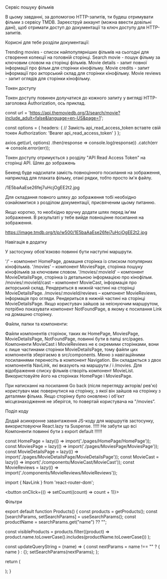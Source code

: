 Сервіс пошуку фільмів



В цьому завданні, за допомогою HTTP-запитів, ти будеш отримувати фільми з сервісу TMDB. Зареєструй аккаунт (можна ввести довільні дані), щоб отримати доступ до документації та ключ доступу для HTTP-запитів.

Корисні для тебе розділи документації:

Trending movies - список найпопулярніших фільмів на сьогодні для створення колекції на головній сторінці.
Search movie - пошук фільму за ключовим словом на сторінці фільмів.
Movie details - запит повної інформації про фільм для сторінки кінофільму.
Movie credits - запит інформації про акторський склад для сторінки кінофільму.
Movie reviews - запит оглядів для сторінки кінофільму.



Токен доступу

Токен доступу повинен долучатися до кожного запиту у вигляді HTTP-заголовка Authorization, ось приклад.


const url = 'https://api.themoviedb.org/3/search/movie?include_adult=false&language=en-US&page=1';

const options = {
  headers: {
	// Замість api_read_access_token вставте свій токен
    Authorization: 'Bearer api_read_access_token'
  }
};

axios.get(url, options)
  .then(response => console.log(response))
  .catch(err => console.error(err));



Токен доступу отримується з розділу "API Read Access Token" на сторінці API.
Шлях до зображень


Бекенд буде надсилати замість повноцінного посилання на зображення, наприклад для плаката фільму, отакі рядки, тобто просто ім'я файлу.


/1E5baAaEse26fej7uHcjOgEE2t2.jpg


Для складання повного шляху до зображення тобі необхідно ознайомитися з розділом документації, присвяченим цьому питанню.

Якщо коротко, то необхідно вручну додати шлях перед ім'ям зображення. В результаті у тебе вийде повноцінне посилання на зображення.

https://image.tmdb.org/t/p/w500/1E5baAaEse26fej7uHcjOgEE2t2.jpg



Навігація в додатку



У застосунку обов'язково повинні бути наступні маршрути.

'/' – компонент HomePage, домашня сторінка із списком популярних кінофільмів.
'/movies' – компонент MoviesPage, сторінка пошуку кінофільмів за ключовим словом.
'/movies/:movieId' – компонент MovieDetailsPage, сторінка із детальною інформацією про кінофільм.
/movies/:movieId/cast – компонент MovieCast, інформація про акторський склад. Рендериться в нижній частині на сторінці MovieDetailsPage.
/movies/:movieId/reviews – компонент MovieReviews, інформація про огляди. Рендериться в нижній частині на сторінці MovieDetailsPage.
Якщо користувач зайшов за неіснуючим маршрутом, потрібно показувати компонент NotFoundPage, в якому є посилання Link на домашню сторінку.


Файли, папки та компоненти:

Файли компонентів сторінок, таких як HomePage, MoviesPage, MovieDetailsPage, NotFoundPage, повинні бути в папці src/pages.
Компоненти MovieCast і MovieReviews не є окремими сторінками, вони є лише частинами сторінки MovieDetailsPage, тому файли цих компонентів зберігаємо в src/components.
Меню з навігаційними посиланнями перенесіть в компонент Navigation. Він складається з двох компонентів NavLink, які вказують на маршрути / і /movies.
Для відображення списку фільмів створіть компонент MovieList. Використовуйте його на сторінках HomePage і MoviesPage.


При натисканні на посилання Go back (після перегляду акторів/ рев'ю) користувач має повернутися на сторінку, з якої він зайшов на сторінку з деталями фільма. Якщо сторінку було оновлено і об'єкт місцезнаходження не зберігся, то повертай користувача на "/movies”.


Поділ коду

Додай асинхронне завантаження JS-коду для маршрутів застосунку, використовуючи React.lazy та Suspense.
!!!!! Не забути що всі Компоненти повинні бути з export default !!!!!!




const HomePage = lazy(() => import('./pages/HomePage/HomePage'));
const MoviesPage = lazy(() => import('./pages/MoviesPage/MoviesPage'));
const MovieDetailsPage = lazy(() => import('./pages/MovieDetailsPage/MovieDetailsPage'));
const MovieCast = lazy(() => import('./components/MovieCast/MovieCast'));
const MovieReviews = lazy(() => import('./components/MovieReviews/MovieReviews'));


import { NavLink } from 'react-router-dom';

<button onClick={() => setCount((count) => count + 1)}>

Фільтри


export default function Products() {
  const products = getProducts();
  const [searchParams, setSearchParams] = useSearchParams();
  const productName = searchParams.get("name") ?? "";

  const visibleProducts = products.filter((product) =>
    product.name.toLowerCase().includes(productName.toLowerCase())
  );

  const updateQueryString = (name) => {
    const nextParams = name !== "" ? { name } : {};
    setSearchParams(nextParams);
  };

  return (
    <main>
      <SearchBox value={productName} onChange={updateQueryString} />
      <ProductList products={visibleProducts} />
    </main>
  );
}